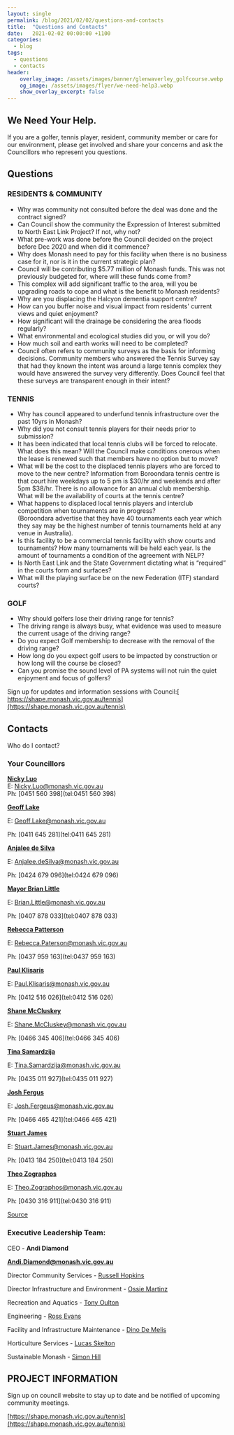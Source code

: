 ```yaml
---
layout: single
permalink: /blog/2021/02/02/questions-and-contacts
title:  "Questions and Contacts"
date:   2021-02-02 00:00:00 +1100
categories:
  - blog
tags:
  - questions
  - contacts
header:
    overlay_image: /assets/images/banner/glenwaverley_golfcourse.webp
    og_image: /assets/images/flyer/we-need-help3.webp
    show_overlay_excerpt: false
---
```


## We Need Your Help.

If you are a golfer, tennis player, resident, community member or care for our environment, please get involved and share your concerns and ask the Councillors who represent you questions.

## Questions

### RESIDENTS & COMMUNITY

*   Why was community not consulted before the deal was done and the contract signed?
*   Can Council show the community the Expression of Interest submitted to North East Link Project?  If not, why not?
*   What pre-work was done before the Council decided on the project before Dec 2020 and when did it commence?
*   Why does Monash need to pay for this facility when there is no business case for it, nor is it in the current strategic plan?
*   Council will be contributing $5.77 million of Monash funds. This was not previously budgeted for, where will these funds come from?
*   This complex will add significant traffic to the area, will you be upgrading roads to cope and what is the benefit to Monash residents?
*   Why are you displacing the Halcyon dementia support centre?
*   How can you buffer noise and visual impact from residents' current views and quiet enjoyment?
*   How significant will the drainage be considering the area floods regularly?
*   What environmental and ecological studies did you, or will you do?
*   How much soil and earth works will need to be completed?
*   Council often refers to community surveys as the basis for informing decisions.  Community members who answered the Tennis Survey say that had they known the intent was around a large tennis complex they would have answered the survey very differently.  Does Council feel that these surveys are transparent enough in their intent?

### TENNIS

*   Why has council appeared to underfund tennis infrastructure over the past 10yrs in Monash?
*   Why did you not consult tennis players for their needs prior to submission?
*   It has been indicated that local tennis clubs will be forced to relocate. What does this mean? Will the Council make conditions onerous when the lease is renewed such that members have no option but to move?
*   What will be the cost to the displaced tennis players who are forced to move to the new centre? Information from Boroondara tennis centre is that court hire weekdays up to 5 pm is $30/hr and weekends and after 5pm $38/hr. There is no allowance for an annual club membership. What will be the availability of courts at the tennis centre?
*   What happens to displaced local tennis players and interclub competition when tournaments are in progress? \
    (Boroondara advertise that they have 40 tournaments each year which they say may be the highest number of tennis tournaments held at any venue in Australia).
*   Is this facility to be a commercial tennis facility with show courts and tournaments?  How many tournaments will be held each year.  Is the amount of tournaments a condition of the agreement with NELP?
*   Is North East Link and the State Government dictating what is “required” in the courts form and surfaces?
*   What will the playing surface be on the new Federation (ITF) standard courts?

### GOLF

*   Why should golfers lose their driving range for tennis?
*   The driving range is always busy, what evidence was used to measure the current usage of the driving range?
*   Do you expect Golf membership to decrease with the removal of the driving range?
*   How long do you expect golf users to be impacted by construction or how long will the course be closed?
*   Can you promise the sound level of PA systems will not ruin the quiet enjoyment and focus of golfers?

Sign up for updates and information sessions with Council:[ https://shape.monash.vic.gov.au/tennis](https://shape.monash.vic.gov.au/tennis)

## Contacts

Who do I contact?

### Your Councillors

**[Nicky Luo](https://www.monash.vic.gov.au/About-Us/Council/Councillors/Nicky-Luo)**
  <br>E: [Nicky.Luo@monash.vic.gov.au](mailto:Nicky.Luo@monash.vic.gov.au)
  <br>Ph: [0451 560 398](tel:0451 560 398)

**[Geoff Lake](https://www.monash.vic.gov.au/About-Us/Council/Councillors/Geoff-Lake)**

E: [Geoff.Lake@monash.vic.gov.au](mailto:Geoff.Lake@monash.vic.gov.au)

Ph: [0411 645 281](tel:0411 645 281)

**[Anjalee de Silva](https://www.monash.vic.gov.au/About-Us/Council/Councillors/Anjalee-de-Silva)**

E: [Anjalee.deSilva@monash.vic.gov.au](mailto:Anjalee.deSilva@monash.vic.gov.au)

Ph: [0424 679 096](tel:0424 679 096)

**[Mayor Brian Little](https://www.monash.vic.gov.au/About-Us/Council/Councillors/Brian-Little)**

E: [Brian.Little@monash.vic.gov.au](mailto:Brian.Little@monash.vic.gov.au)

Ph: [0407 878 033](tel:0407 878 033)

**[Rebecca Patterson](https://www.monash.vic.gov.au/About-Us/Council/Councillors/Rebecca-Paterson)**

E: [Rebecca.Paterson@monash.vic.gov.au](mailto:Rebecca.Paterson@monash.vic.gov.au)

Ph: [0437 959 163](tel:0437 959 163)

**[Paul Klisaris](https://www.monash.vic.gov.au/About-Us/Council/Councillors/Paul-Klisaris)**

E: [Paul.Klisaris@monash.vic.gov.au](mailto:Paul.Klisaris@monash.vic.gov.au)

Ph: [0412 516 026](tel:0412 516 026)

**[Shane McCluskey](https://www.monash.vic.gov.au/About-Us/Council/Councillors/Shane-McCluskey)**

E: [Shane.McCluskey@monash.vic.gov.au](mailto:Shane.McCluskey@monash.vic.gov.au)

Ph: [0466 345 406](tel:0466 345 406)

**[Tina Samardzija](https://www.monash.vic.gov.au/About-Us/Council/Councillors/Tina-Samardzija)**

E: [Tina.Samardzija@monash.vic.gov.au](mailto:Tina.Samardzija@monash.vic.gov.au)

Ph: [0435 011 927](tel:0435 011 927)

**[Josh Fergus](https://www.monash.vic.gov.au/About-Us/Council/Councillors/Josh-Fergeus)**

E: [Josh.Fergeus@monash.vic.gov.au](mailto:Josh.Fergeus@monash.vic.gov.au)

Ph: [0466 465 421](tel:0466 465 421)

**[Stuart James](https://www.monash.vic.gov.au/About-Us/Council/Councillors/Stuart-James)**

E: [Stuart.James@monash.vic.gov.au](mailto:Stuart.James@monash.vic.gov.au)

Ph: [0413 184 250](tel:0413 184 250)

**[Theo Zographos](https://www.monash.vic.gov.au/About-Us/Council/Councillors/Theo-Zographos)**

E: [Theo.Zographos@monash.vic.gov.au](mailto:Theo.Zographos@monash.vic.gov.au)

Ph: [0430 316 911](tel:0430 316 911)

[Source](https://www.monash.vic.gov.au/files/assets/public/about-us/council/councillors/monash-councillors-2021.pdf)

### Executive Leadership Team:

CEO - **Andi Diamond**

**[Andi.Diamond@monash.vic.gov.au](mailto:Andi.Diamond@monash.vic.gov.au)**

Director Community Services - [Russell Hopkins](mailto:Russell.Hopkins@monash.vic.gov.au)

Director Infrastructure and Environment - [Ossie Martinz](mailto:Ossie.Martinz@monash.vic.gov.au)

Recreation and Aquatics - [Tony Oulton](mailto:Tony.Oulton@monash.vic.gov.au)

Engineering - [Ross Evans](mailto:Ross.Evans@monash.vic.gov.au)

Facility and Infrastructure Maintenance - [Dino De Melis](mailto:Dino.DeMelis@monash.vic.gov.au)

Horticulture Services - [Lucas Skelton](mailto:Lucas.Skelton@monash.vic.gov.au)

Sustainable Monash - [Simon Hill](mailto:Simon.Hill@monash.vic.gov.au)


## PROJECT INFORMATION

Sign up on council website to stay up to date and be notified of upcoming community meetings.

[https://shape.monash.vic.gov.au/tennis](https://shape.monash.vic.gov.au/tennis)

